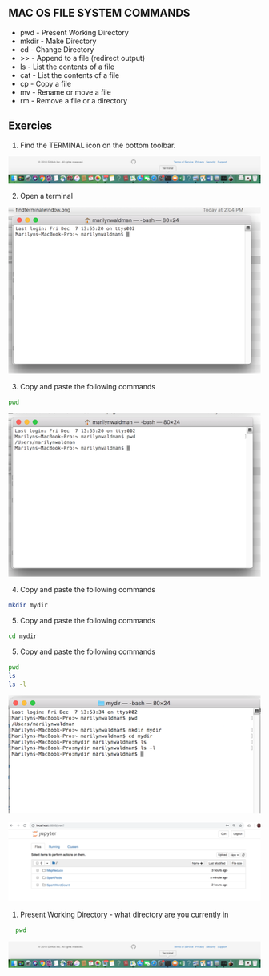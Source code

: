 ##  MAC OS FILE SYSTEM COMMANDS

* pwd   - Present Working Directory
* mkdir - Make Directory
* cd    - Change Directory
* \>\>    - Append to a file (redirect output)
* ls    - List the contents of a file
* cat   - List the contents of a file
* cp    - Copy a file
* mv    - Rename or move a file
* rm    - Remove a file or a directory

## Exercies

1. Find the TERMINAL icon on the bottom toolbar.

![Screenshot](images/findterminalwindow.png) 

2. Open a terminal

![Screenshot](images/terminalwindow.png) 

3. Copy and paste the following commands

  ```bash
  pwd
  ```

   ![Screenshot](images/pwd.png) 

4. Copy and paste the following commands

  ```bash
  mkdir mydir
  ```
5. Copy and paste the following commands

  ```bash
  cd mydir
  ```
5. Copy and paste the following commands

  ```bash
  pwd
  ls
  ls -l
  ```

   ![Screenshot](images/mkdirCdLs.png) 



![Screenshot](sparknotebook.png) 

1. Present Working Directory - what directory are you currently in
```bash
  pwd
```



![Screenshot](images/findterminalwindow.png) 





